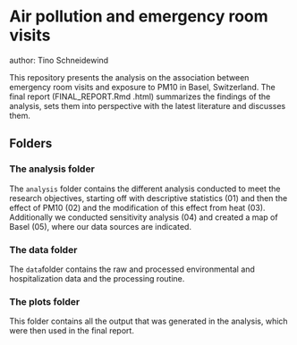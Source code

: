 # Air pollution and emergency room visits

author: Tino Schneidewind


This repository presents the analysis on the association between emergency room visits and exposure to PM10 in Basel, Switzerland. The final report (FINAL_REPORT.Rmd .html) summarizes the findings of the analysis, sets them into perspective with the latest literature and discusses them. 


## Folders

### The analysis folder

The `analysis` folder contains the different analysis conducted to meet the research objectives, starting off with descriptive statistics (01) and then the effect of PM10 (02) and the modification of this effect from heat (03). Additionally we conducted sensitivity analysis (04) and created a map of Basel (05), where our data sources are indicated. 

### The data folder

The `data`folder contains the raw and processed environmental and hospitalization data and the processing routine. 


### The plots folder

This folder contains all the output that was generated in the analysis, which were then used in the final report. 
